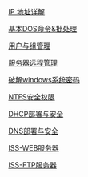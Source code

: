 <a href="security/IP 地址详解.md">IP 地址详解 </a>

<a href="security/基本DOS命令&批处理.md">基本DOS命令&批处理 </a>

<a href="security/用户与组管理.md">用户与组管理 </a>

<a href="security/服务器远程管理.md">服务器远程管理 </a>

<a href="security/破解windows系统密码.md">破解windows系统密码 </a>

<a href="security/NTFS安全权限.md">NTFS安全权限</a>

<a href="security/DHCP部署与安全.md">DHCP部署与安全</a>

<a href="security/DNS部署与安全.md">DNS部署与安全</a>

<a href="security/ISS-WEB服务器.md">ISS-WEB服务器</a>

<a href="security/ISS-FTP服务器.md">ISS-FTP服务器</a>

